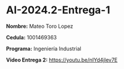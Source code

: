 # AI-2024.2-Entrega-1

**Nombre:** Mateo Toro Lopez

**Cedula:** 1001469363

**Programa:** Ingeniería Industrial

**Video Entrega 2:** https://youtu.be/nIYd4jlev7E
